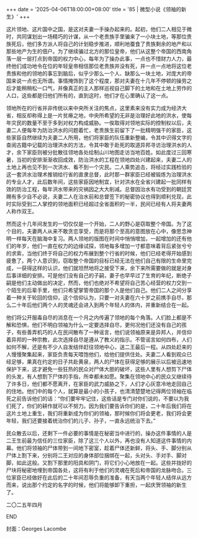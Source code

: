 +++
date = '2025-04-06T18:00:00+08:00'
title = '85 | 微型小说《领袖的新生》'
+++

这片领地、这片国中之国，是这对夫妻一手操办起来的。起初，他们二人相见于微时，共同谋划出一场精巧的计谋，从一个老贵族手里骗来了一小块土地，等那位贵族死后，他们多方派人将自己的计划稳步推进，顺利地蚕食了贵族剩余的地产和以那些地产为生的佃户。为了继续骗过北方的那位皇帝，他们从这整个帝国的西南角落一层一层打点到帝国的权力中心，每年为了操办此事，一点也不惜财力人力，最终他们成功地令在位的年轻皇帝相信那位老贵族并没有死，并一点一点地将这位老贵族和他的领地的事忘到脑后，似乎少那么一个人、缺那么一块土地，对庞大的帝国来说一点也无所谓。事情掩饰到了这个程度，那对夫妻在十几年不停顿的操劳之后才能稍稍松一口气，并像真正的主人那样巡视自己脚下的土地和在土地上劳作的人口，这些都是归他们所有的，直到这时，他们才在心里确认了这一点。

领地所在的行省并非传统以来中央所关注的焦点，这里素来没有实力成为经济大省，相反却称得上是一片贫瘠之地，中央所希望的无非是治理好此地的洪水，使每年灾民的数量不至于多到对权力构成威胁。一俟取得对领地实际的控制权以后，夫妻二人便每年为防治洪水的问题着忙，老贵族生前留下了一批精明强干的家臣，这些家臣自然继续为夫妻二人所用，他们将家臣的队伍重新整编，令其中识得文字的查阅古籍中记载的治理洪水的方法，令其中敢于赴死的取道异邦寻访治理洪水的人才，余下家臣则被分批散往领地各处绘制山川地图走访当地百姓。如此度过三回寒暑，当初的安排渐渐收回成效，防治洪水的工程在领地四处兴建起来，夫妻二人的土地上再也见不到一次洪水、看不到一个灾民。二人乘势追击，将经过实践检验的这一套洪水治理术推销给行省的直隶总督，此时那一群家臣已经被锻炼为治理洪水的专业人才，此后数年间，这些家臣因地制宜，针对洪水在全省兴建起一批同样有效的防治工程，每年洪水带来的灾祸因之大大削减。总督因治水有功受到的朝廷赏赐有多少自不必说，夫妻二人在治水前和总督签下的秘密协议也得到顺利兑现，此时实际受到二人掌控的领地面积已经超过全省面积的一半，民间已经有人将夫妻两人称作双王。

然而这十几年间发生的一切仅仅是一个开始，二人的野心是窃取整个帝国。为了这个目的，夫妻两人从来不敢贪恋享受，而是将那个至高的意图放在心中，像思念神明一样每天在脑海中复习。两人领地的版图在时间中悄悄增加，一起增加的还有他们的年岁，他们一直在权力的边缘试探，领地每多增加一寸都意味着背后紧张兮兮的求索，当他们终于将自己的权力布展到整个行省的时候，他们已经老得开始感到疲惫了。两个人意识到，窃取整个帝国的目标已经无法在他们自己有限的生命里完成，一获得这样的认识，他们就坦然地将之接受下来，余下来所需要做的就是对身后事详细的安排。可是他们没有自己的子嗣，妻子也早早过了生育的年纪，断绝子嗣是他们主动做出的决定，然而，他们也绝对不希望将自己苦心经营的权力交到一个陌生的后辈手里，他们只希望掌管帝国的那个人是他们自己。他们二人之间分享着一种关于轮回的信仰，这个信仰认为，只要一对夫妻在六十岁之前携手自尽，那么二十年后他们两个人的灵魂还会进入到两个年轻人的体内，并重新结合在一起。

他们将公开服毒自尽的消息在一个月之内传遍了领地的每个角落。人们脸上都是不解和恐惧，他们不明白领袖为什么一定要选择自尽，更何况他们还没有自己的孩子，有些善弄机巧的人在民间散布了一种谣言，他们说领袖原来是异邦人，并信仰着异邦的一种宗教，此次选择自尽是遵从了教义的指示。不管谣言如何四布，人们如何不解，还是有不少人自发结伴赶往领地中心，送二王最后一程。从四处赶来的人慢慢聚集起来，家臣负责每天喂饱他们，给他们提供住处。夫妻二人看到观众已经足够，果真在约定的日子共赴黄泉，两人的尸体在获得足够的展示以后被迅速地保护下来，这才避免一些狂热的民众对尸体大胆的破坏，这些人里有人想剪下尸体的头发，有人想割下尸体的手指，所幸都未如愿。聚集在领地中心的民众又继续待了许多日，他们都不愿离开，在家臣的武力威胁之下，人们才心灰意冷地走回自己的住地。他们中的每个人，就算是最小的小孩子，也清清楚楚地记得两位领袖在临死之前告诉他们的话：“你们要牢牢记住，这些话是专门对你们说的，不要以为我们死了，你们的耕作就可以不努力。因为我们要告诉你们的是，二十年后我们将在这片土地上重生，我们将重新成为你们的领袖，那时候你们将会更老，我们将会更年轻，我们还要接着统治你们的儿子、孙子，一直永远统治下去。”

民众散去以后，还剩下一件必要的事情是在秘密当中进行的，操办这件事情的人是二王生前最为信任的三位家臣，除了这三个人以外，再也没有人知道这件事情的内幕。他们将领袖的尸体带到一间地下密室，趁着尸体还新鲜，将头、手、脚分别从尸体上割下来，分别将二王对应的身体部位捆绑在一起，头对头、手对手、脚对脚，如此这般。又割下那里的阳具和阴门，将它们小心地放在一起。这些并拢好的尸块将秘密地埋到帝国各处，这将有利于他们的灵魂在死后和帝国的龙脉吻合。三位家臣已经做好在此后的二十年间忍辱负重的准备，有天当两个年轻人结伴从远方而来，说出那个约定的名字的时候，他们将能够卸下重担，一起庆贺领袖的新生了。

二〇二五年四月

END

封面：Georges Lacombe



